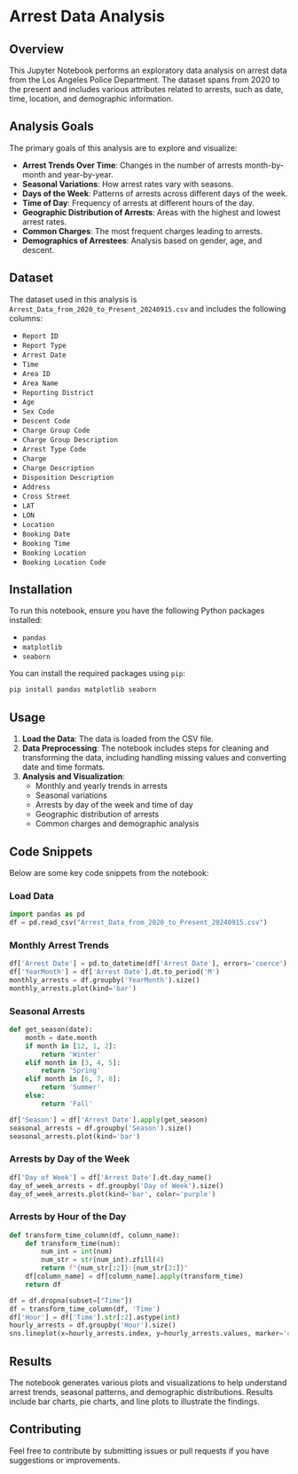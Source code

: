 # Arrest Data Analysis

## Overview

This Jupyter Notebook performs an exploratory data analysis on arrest data from the Los Angeles Police Department. The dataset spans from 2020 to the present and includes various attributes related to arrests, such as date, time, location, and demographic information.

## Analysis Goals

The primary goals of this analysis are to explore and visualize:

- **Arrest Trends Over Time**: Changes in the number of arrests month-by-month and year-by-year.
- **Seasonal Variations**: How arrest rates vary with seasons.
- **Days of the Week**: Patterns of arrests across different days of the week.
- **Time of Day**: Frequency of arrests at different hours of the day.
- **Geographic Distribution of Arrests**: Areas with the highest and lowest arrest rates.
- **Common Charges**: The most frequent charges leading to arrests.
- **Demographics of Arrestees**: Analysis based on gender, age, and descent.

## Dataset

The dataset used in this analysis is `Arrest_Data_from_2020_to_Present_20240915.csv` and includes the following columns:

- `Report ID`
- `Report Type`
- `Arrest Date`
- `Time`
- `Area ID`
- `Area Name`
- `Reporting District`
- `Age`
- `Sex Code`
- `Descent Code`
- `Charge Group Code`
- `Charge Group Description`
- `Arrest Type Code`
- `Charge`
- `Charge Description`
- `Disposition Description`
- `Address`
- `Cross Street`
- `LAT`
- `LON`
- `Location`
- `Booking Date`
- `Booking Time`
- `Booking Location`
- `Booking Location Code`

## Installation

To run this notebook, ensure you have the following Python packages installed:

- `pandas`
- `matplotlib`
- `seaborn`

You can install the required packages using `pip`:

```bash
pip install pandas matplotlib seaborn
```

## Usage

1. **Load the Data**: The data is loaded from the CSV file.
2. **Data Preprocessing**: The notebook includes steps for cleaning and transforming the data, including handling missing values and converting date and time formats.
3. **Analysis and Visualization**:
   - Monthly and yearly trends in arrests
   - Seasonal variations
   - Arrests by day of the week and time of day
   - Geographic distribution of arrests
   - Common charges and demographic analysis

## Code Snippets

Below are some key code snippets from the notebook:

### Load Data

```python
import pandas as pd
df = pd.read_csv("Arrest_Data_from_2020_to_Present_20240915.csv")
```

### Monthly Arrest Trends

```python
df['Arrest Date'] = pd.to_datetime(df['Arrest Date'], errors='coerce')
df['YearMonth'] = df['Arrest Date'].dt.to_period('M')
monthly_arrests = df.groupby('YearMonth').size()
monthly_arrests.plot(kind='bar')
```

### Seasonal Arrests

```python
def get_season(date):
    month = date.month
    if month in [12, 1, 2]:
        return 'Winter'
    elif month in [3, 4, 5]:
        return 'Spring'
    elif month in [6, 7, 8]:
        return 'Summer'
    else:
        return 'Fall'

df['Season'] = df['Arrest Date'].apply(get_season)
seasonal_arrests = df.groupby('Season').size()
seasonal_arrests.plot(kind='bar')
```

### Arrests by Day of the Week

```python
df['Day of Week'] = df['Arrest Date'].dt.day_name()
day_of_week_arrests = df.groupby('Day of Week').size()
day_of_week_arrests.plot(kind='bar', color='purple')
```

### Arrests by Hour of the Day

```python
def transform_time_column(df, column_name):
    def transform_time(num):
        num_int = int(num)
        num_str = str(num_int).zfill(4)
        return f"{num_str[:2]}:{num_str[2:]}"
    df[column_name] = df[column_name].apply(transform_time)
    return df

df = df.dropna(subset=["Time"])
df = transform_time_column(df, 'Time')
df['Hour'] = df['Time'].str[:2].astype(int)
hourly_arrests = df.groupby('Hour').size()
sns.lineplot(x=hourly_arrests.index, y=hourly_arrests.values, marker='o', palette='viridis')
```

## Results

The notebook generates various plots and visualizations to help understand arrest trends, seasonal patterns, and demographic distributions. Results include bar charts, pie charts, and line plots to illustrate the findings.

## Contributing

Feel free to contribute by submitting issues or pull requests if you have suggestions or improvements.



